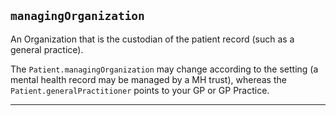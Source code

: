 ## `managingOrganization`

An Organization that is the custodian of the patient record (such as a general practice).

The `Patient.managingOrganization` may change according to the setting (a mental health record may be managed by a MH trust), whereas the `Patient.generalPractitioner` points to your GP or GP Practice.

---
